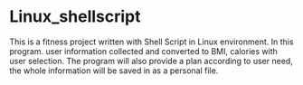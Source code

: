 # Linux_shellscript
This is a fitness project written with Shell Script in Linux environment.
In this program. user information collected and converted to BMI, calories with user selection. 
The program will also provide a plan according to user need, the whole information will be saved 
in as a personal file. 
